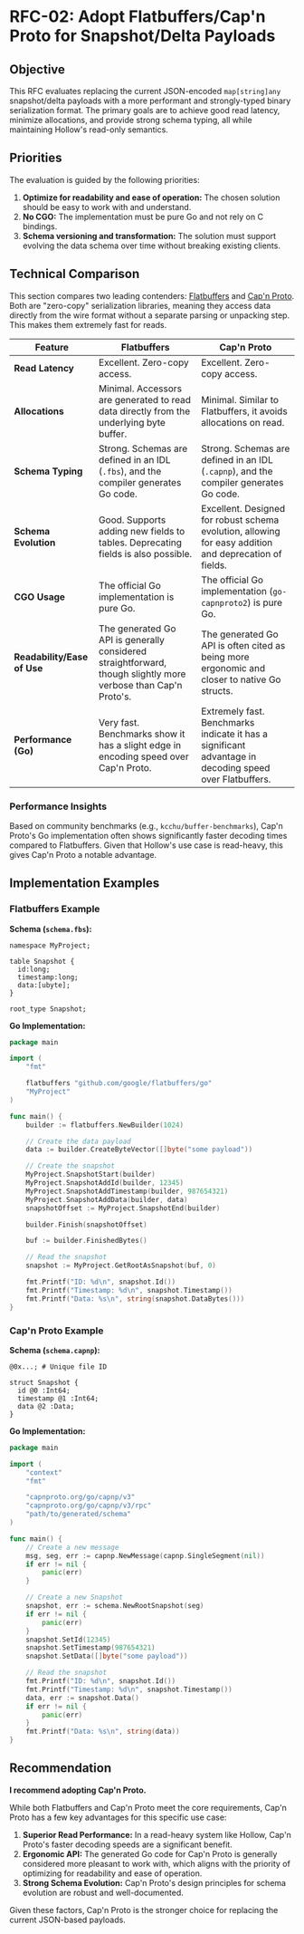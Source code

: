 # RFC-02: Adopt Flatbuffers/Cap'n Proto for Snapshot/Delta Payloads

## Objective

This RFC evaluates replacing the current JSON-encoded `map[string]any` snapshot/delta payloads with a more performant and strongly-typed binary serialization format. The primary goals are to achieve good read latency, minimize allocations, and provide strong schema typing, all while maintaining Hollow's read-only semantics.

## Priorities

The evaluation is guided by the following priorities:

1.  **Optimize for readability and ease of operation:** The chosen solution should be easy to work with and understand.
2.  **No CGO:** The implementation must be pure Go and not rely on C bindings.
3.  **Schema versioning and transformation:** The solution must support evolving the data schema over time without breaking existing clients.

## Technical Comparison

This section compares two leading contenders: [Flatbuffers](https://google.github.io/flatbuffers/) and [Cap'n Proto](https://capnproto.org/). Both are "zero-copy" serialization libraries, meaning they access data directly from the wire format without a separate parsing or unpacking step. This makes them extremely fast for reads.

| Feature                 | Flatbuffers                                                                                             | Cap'n Proto                                                                                                 |
| ----------------------- | ------------------------------------------------------------------------------------------------------- | ----------------------------------------------------------------------------------------------------------- |
| **Read Latency**        | Excellent. Zero-copy access.                                                                            | Excellent. Zero-copy access.                                                                                |
| **Allocations**         | Minimal. Accessors are generated to read data directly from the underlying byte buffer.                 | Minimal. Similar to Flatbuffers, it avoids allocations on read.                                             |
| **Schema Typing**       | Strong. Schemas are defined in an IDL (`.fbs`), and the compiler generates Go code.                       | Strong. Schemas are defined in an IDL (`.capnp`), and the compiler generates Go code.                       |
| **Schema Evolution**    | Good. Supports adding new fields to tables. Deprecating fields is also possible.                        | Excellent. Designed for robust schema evolution, allowing for easy addition and deprecation of fields.      |
| **CGO Usage**           | The official Go implementation is pure Go.                                                              | The official Go implementation (`go-capnproto2`) is pure Go.                                                |
| **Readability/Ease of Use** | The generated Go API is generally considered straightforward, though slightly more verbose than Cap'n Proto's. | The generated Go API is often cited as being more ergonomic and closer to native Go structs.                 |
| **Performance (Go)**    | Very fast. Benchmarks show it has a slight edge in encoding speed over Cap'n Proto.                     | Extremely fast. Benchmarks indicate it has a significant advantage in decoding speed over Flatbuffers.      |

### Performance Insights

Based on community benchmarks (e.g., `kcchu/buffer-benchmarks`), Cap'n Proto's Go implementation often shows significantly faster decoding times compared to Flatbuffers. Given that Hollow's use case is read-heavy, this gives Cap'n Proto a notable advantage.

## Implementation Examples

### Flatbuffers Example

**Schema (`schema.fbs`):**

```fbs
namespace MyProject;

table Snapshot {
  id:long;
  timestamp:long;
  data:[ubyte];
}

root_type Snapshot;
```

**Go Implementation:**

```go
package main

import (
	"fmt"

	flatbuffers "github.com/google/flatbuffers/go"
	"MyProject"
)

func main() {
	builder := flatbuffers.NewBuilder(1024)

	// Create the data payload
	data := builder.CreateByteVector([]byte("some payload"))

	// Create the snapshot
	MyProject.SnapshotStart(builder)
	MyProject.SnapshotAddId(builder, 12345)
	MyProject.SnapshotAddTimestamp(builder, 987654321)
	MyProject.SnapshotAddData(builder, data)
	snapshotOffset := MyProject.SnapshotEnd(builder)

	builder.Finish(snapshotOffset)

	buf := builder.FinishedBytes()

	// Read the snapshot
	snapshot := MyProject.GetRootAsSnapshot(buf, 0)

	fmt.Printf("ID: %d\n", snapshot.Id())
	fmt.Printf("Timestamp: %d\n", snapshot.Timestamp())
	fmt.Printf("Data: %s\n", string(snapshot.DataBytes()))
}
```

### Cap'n Proto Example

**Schema (`schema.capnp`):**

```capnp
@0x...; # Unique file ID

struct Snapshot {
  id @0 :Int64;
  timestamp @1 :Int64;
  data @2 :Data;
}
```

**Go Implementation:**

```go
package main

import (
	"context"
	"fmt"

	"capnproto.org/go/capnp/v3"
	"capnproto.org/go/capnp/v3/rpc"
	"path/to/generated/schema"
)

func main() {
	// Create a new message
	msg, seg, err := capnp.NewMessage(capnp.SingleSegment(nil))
	if err != nil {
		panic(err)
	}

	// Create a new Snapshot
	snapshot, err := schema.NewRootSnapshot(seg)
	if err != nil {
		panic(err)
	}
	snapshot.SetId(12345)
	snapshot.SetTimestamp(987654321)
	snapshot.SetData([]byte("some payload"))

	// Read the snapshot
	fmt.Printf("ID: %d\n", snapshot.Id())
	fmt.Printf("Timestamp: %d\n", snapshot.Timestamp())
	data, err := snapshot.Data()
	if err != nil {
		panic(err)
	}
	fmt.Printf("Data: %s\n", string(data))
}
```

## Recommendation

**I recommend adopting Cap'n Proto.**

While both Flatbuffers and Cap'n Proto meet the core requirements, Cap'n Proto has a few key advantages for this specific use case:

1.  **Superior Read Performance:** In a read-heavy system like Hollow, Cap'n Proto's faster decoding speeds are a significant benefit.
2.  **Ergonomic API:** The generated Go code for Cap'n Proto is generally considered more pleasant to work with, which aligns with the priority of optimizing for readability and ease of operation.
3.  **Strong Schema Evolution:** Cap'n Proto's design principles for schema evolution are robust and well-documented.

Given these factors, Cap'n Proto is the stronger choice for replacing the current JSON-based payloads.
